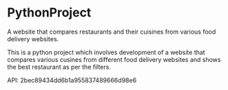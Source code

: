 # PythonProject
A website that compares restaurants and their cuisines from various food delivery websites.

This is a python project which involves development of a website that compares various cusines from 
different food delivery websites and shows the best restaurant as per the filters.

API:
2bec89434dd6b1a955837489666d98e6

